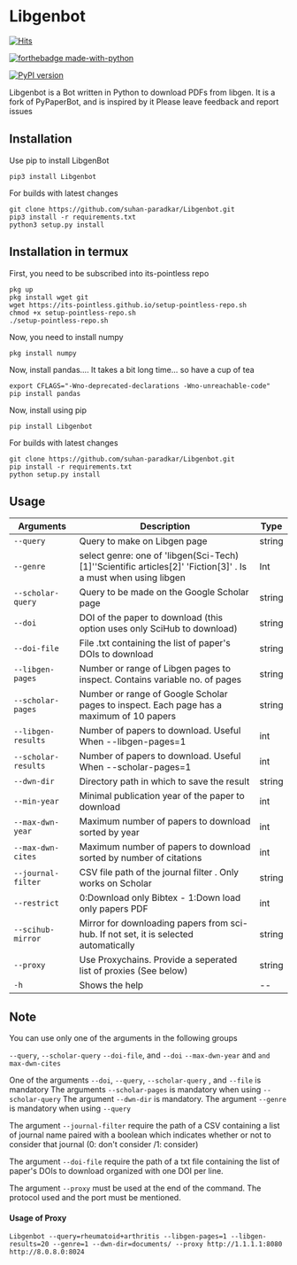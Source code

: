 # Libgenbot
[![Hits](https://hits.seeyoufarm.com/api/count/incr/badge.svg?url=https%3A%2F%2Fgithub.com%2Fsuhan-paradkar%2FLibgenbot&count_bg=%2379C83D&title_bg=%23555555&icon=&icon_color=%23E7E7E7&title=hits&edge_flat=false)](https://hits.seeyoufarm.com)

[![forthebadge made-with-python](http://ForTheBadge.com/images/badges/made-with-python.svg)](https://www.python.org/)

[![PyPI version](https://badge.fury.io/py/Libgenbot.svg)](https://badge.fury.io/py/Libgenbot)

Libgenbot is a Bot written in Python to download PDFs from libgen.
It is a fork of PyPaperBot, and is inspired by it
Please leave feedback and report issues

## Installation

Use pip to install LibgenBot

```
pip3 install Libgenbot
```

For builds with latest changes

```
git clone https://github.com/suhan-paradkar/Libgenbot.git
pip3 install -r requirements.txt
python3 setup.py install
```

## Installation in termux

First, you need to be subscribed into its-pointless repo

```
pkg up
pkg install wget git
wget https://its-pointless.github.io/setup-pointless-repo.sh
chmod +x setup-pointless-repo.sh
./setup-pointless-repo.sh
```

Now, you need to install numpy

```
pkg install numpy
```

Now, install pandas.... It takes a bit long time... so have a cup of tea

```
export CFLAGS="-Wno-deprecated-declarations -Wno-unreachable-code"
pip install pandas
```

Now, install using pip

```
pip install Libgenbot
```

For builds with latest changes

```
git clone https://github.com/suhan-paradkar/Libgenbot.git
pip install -r requirements.txt
python setup.py install
```

## Usage

| Arguments          | Description                                                                              | Type   |
| ------------------ | ---------------------------------------------------------------------------------------- | ------ |
| `--query`          | Query to make on Libgen page                                                             | string |
| `--genre`          | select genre: one of 'libgen(Sci-Tech)[1]''Scientific articles[2]' 'Fiction[3]' . Is a must when using libgen                      | Int |
| `--scholar-query`  | Query to be made on the Google Scholar page                                              | string |
| `--doi`            | DOI of the paper to download (this option uses only SciHub to download)                  | string |
| `--doi-file`       | File .txt containing the list of paper's DOIs to download                                | string |
| `--libgen-pages`   | Number or range of Libgen pages to inspect. Contains variable no. of pages               | string | 
| `--scholar-pages`  | Number or range of Google Scholar pages to inspect. Each page has a maximum of 10 papers | string |
| `--libgen-results` | Number of papers to download. Useful When \-\-libgen-pages=1                             | int    |
| `--scholar-results`| Number of papers to download. Useful When \-\-scholar-pages=1                            | int    | 
| `--dwn-dir`        | Directory path in which to save the result                                               | string |
| `--min-year`       | Minimal publication year of the paper to download                                        | int    |
| `--max-dwn-year`   | Maximum number of papers to download sorted by year                                      | int    |
| `--max-dwn-cites`  | Maximum number of papers to download sorted by number of citations                       | int    |
| `--journal-filter` | CSV file path of the journal filter . Only works on Scholar                              | string |
| `--restrict`       | 0:Download only Bibtex - 1:Down load only papers PDF                                     | int    |
| `--scihub-mirror`  | Mirror for downloading papers from sci-hub. If not set, it is selected automatically     | string |
| `--proxy`          | Use Proxychains. Provide a seperated list of proxies (See below)                         | string |
| `-h`               | Shows the help                                                                           | --     |

## Note

You can use only one of the arguments in the following groups

 `--query`, `--scholar-query` `--doi-file`, and `--doi` 
 `--max-dwn-year` and `and max-dwn-cites`

One of the arguments `--doi`, `--query`, `--scholar-query` , and `--file` is mandatory
The arguments `--scholar-pages` is mandatory when using `--scholar-query`
The argument `--dwn-dir` is mandatory.
The argument `--genre` is mandatory when using `--query`

The argument `--journal-filter`  require the path of a CSV containing a list of journal name paired with a boolean which indicates whether or not to consider that journal (0: don't consider /1: consider)

The argument `--doi-file`  require the path of a txt file containing the list of paper's DOIs to download organized with one DOI per line.

The argument `--proxy` must be used at the end of the command. The protocol used and the port must be mentioned. 

#### Usage of Proxy

```
Libgenbot --query=rheumatoid+arthritis --libgen-pages=1 --libgen-results=20 --genre=1 --dwn-dir=documents/ --proxy http://1.1.1.1:8080 http://8.0.8.0:8024
```
